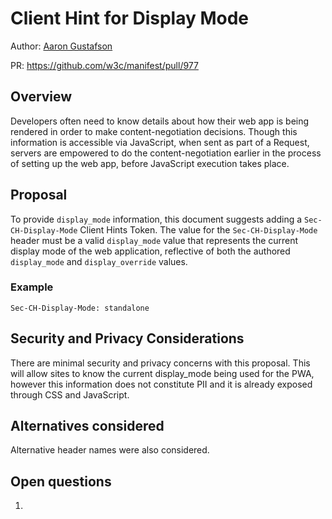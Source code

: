 # Client Hint for Display Mode

Author: [Aaron Gustafson](https://github.com/aarongustafson)

PR: https://github.com/w3c/manifest/pull/977

## Overview

Developers often need to know details about how their web app is being rendered in order to make content-negotiation decisions. Though this information is accessible via JavaScript, when sent as part of a Request, servers are empowered to do the content-negotiation earlier in the process of setting up the web app, before JavaScript execution takes place.

## Proposal

To provide `display_mode` information, this document suggests adding a `Sec-CH-Display-Mode` Client Hints Token. The value for the `Sec-CH-Display-Mode` header must be a valid `display_mode` value that represents the current display mode of the web application, reflective of both the authored `display_mode` and `display_override` values.

### Example

```http
Sec-CH-Display-Mode: standalone
```

## Security and Privacy Considerations

There are minimal security and privacy concerns with this proposal. This will allow sites to know the current display_mode being used for the PWA, however this information does not constitute PII and it is already exposed through CSS and JavaScript.

## Alternatives considered

Alternative header names were also considered.

## Open questions

1. 